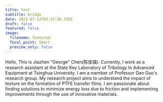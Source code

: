 ```yaml
---
title: test
subtitle: bridge
date: 2023-07-12T03:23:26.336Z
draft: false
featured: false
image:
  filename: featured
  focal_point: Smart
  preview_only: false
---
```



Hello, This is Jiazhen "George" Chen(陈佳镇). Currently, I work as a research assistant at the State Key Laboratory of Tribology In Advanced Equipment at Tsinghua University. I am a member of Professor Dan Guo's research group. My research project aims to understand the impact of texture on the formation of PTFE transfer films. I am passionate about finding solutions to minimize energy loss due to friction and implementing improvements through the use of innovative materials.
